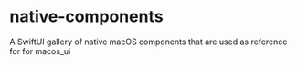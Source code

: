 # native-components
A SwiftUI gallery of native macOS components that are used as reference for for macos_ui
